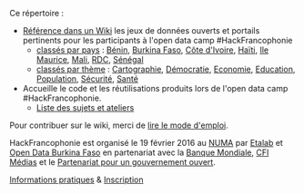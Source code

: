Ce répertoire :
- [Référence dans un Wiki](https://github.com/etalab/HackFrancophonie/wiki) les jeux de données ouverts et portails pertinents pour les participants à l'open data camp #HackFrancophonie
  * [classés par pays](https://github.com/etalab/HackFrancophonie/wiki/Liste-des-pays) : [Bénin](https://github.com/etalab/HackFrancophonie/wiki/B%C3%A9nin), [Burkina Faso](https://github.com/etalab/HackFrancophonie/wiki/Burkina-Faso), [Côte d'Ivoire](https://github.com/etalab/HackFrancophonie/wiki/C%C3%B4te-d%27Ivoire), [Haïti](https://github.com/etalab/HackFrancophonie/wiki/Ha%C3%AFti), [Ile Maurice](https://github.com/etalab/HackFrancophonie/wiki/Ile-Maurice), [Mali](https://github.com/etalab/HackFrancophonie/wiki/Mali), [RDC](https://github.com/etalab/HackFrancophonie/wiki/R%C3%A9publique-D%C3%A9mocratique-du-Congo), [Sénégal](https://github.com/etalab/HackFrancophonie/wiki/S%C3%A9n%C3%A9gal)
  * [classés par thème](https://github.com/etalab/HackFrancophonie/wiki/Acc%C3%A8s-par-th%C3%A8me) :
[Cartographie](https://github.com/etalab/HackFrancophonie/wiki/Cartographie), 
[Démocratie](https://github.com/etalab/HackFrancophonie/wiki/D%C3%A9mocratie),
[Economie](https://github.com/etalab/HackFrancophonie/wiki/Economie), [Education](https://github.com/etalab/HackFrancophonie/wiki/Education), 
[Population](https://github.com/etalab/HackFrancophonie/wiki/Population), [Sécurité](https://github.com/etalab/HackFrancophonie/wiki/S%C3%A9curit%C3%A9),
[Santé](https://github.com/etalab/HackFrancophonie/wiki/Sant%C3%A9)
- Accueille le code et les réutilisations produits lors de l'open data camp #HackFrancophonie. 
  * [Liste des sujets et ateliers](https://github.com/etalab/HackFrancophonie/wiki/Id%C3%A9es-d%27ateliers-potentiels)

Pour contribuer sur le wiki, merci de [lire le mode d'emploi](https://github.com/etalab/HackFrancophonie/wiki). 

HackFrancophonie est organisé le 19 février 2016 au [NUMA](https://paris.numa.co/) par [Etalab](http://www.etalab.gouv.fr/) et [Open Data Burkina Faso](http://data.gov.bf/) en partenariat avec la [Banque Mondiale](http://www.banquemondiale.org/), [CFI Médias](http://www.cfi.fr/) et le [Partenariat pour un gouvernement ouvert](http://www.opengovpartnership.org/). 

[Informations pratiques](https://www.etalab.gouv.fr/hackfrancophonie-un-open-data-camp-autour-des-donnees-ouvertes-par-les-pays-francophones) & [Inscription](https://www.eventbrite.fr/e/billets-hackfrancophonie-20421875379)

